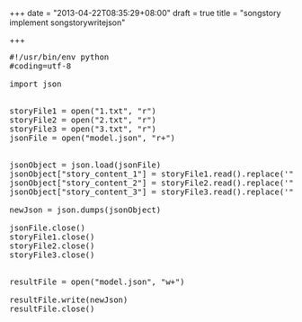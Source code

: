 +++
date = "2013-04-22T08:35:29+08:00"
draft = true
title = "songstory implement songstorywritejson"

+++



<pre>
#!/usr/bin/env python
#coding=utf-8

import json


storyFile1 = open("1.txt", "r")
storyFile2 = open("2.txt", "r")
storyFile3 = open("3.txt", "r")
jsonFile = open("model.json", "r+")


jsonObject = json.load(jsonFile)
jsonObject["story_content_1"] = storyFile1.read().replace('"','\"')
jsonObject["story_content_2"] = storyFile2.read().replace('"','\"')
jsonObject["story_content_3"] = storyFile3.read().replace('"','\"')

newJson = json.dumps(jsonObject)

jsonFile.close()
storyFile1.close()
storyFile2.close()
storyFile3.close()


resultFile = open("model.json", "w+")

resultFile.write(newJson)
resultFile.close()
</pre>